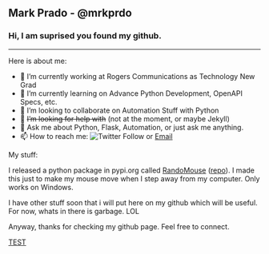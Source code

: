 ## Mark Prado - @mrkprdo
### Hi, I am suprised you found my github.
<hr>
Here is about me:
<br>

- 🔭 I’m currently working at Rogers Communications as Technology New Grad
- 🌱 I’m currently learning on Advance Python Development, OpenAPI Specs, etc.
- 👯 I’m looking to collaborate on Automation Stuff with Python
- 🤔 ~~I’m looking for help with~~ (not at the moment, or maybe Jekyll)
- 💬 Ask me about Python, Flask, Automation, or just ask me anything.
- 📫 How to reach me: ![Twitter Follow](https://img.shields.io/twitter/follow/mrkprdo?logo=twitter&style=flat-square) or <a href="mailto:engrmark.prado@gmail.com">Email</a>

My stuff:

I released a python package in pypi.org called [RandoMouse](https://pypi.org/project/randomouse/) ([repo](https://github.com/mrkprdo/RandoMouse/tree/master/randomouse)). I made this just to make my mouse move when I step away from my computer. Only works on Windows. 

I have other stuff soon that i will put here on my github which will be useful. For now, whats in there is garbage. LOL

Anyway, thanks for checking my github page. Feel free to connect.

<a href="javascript:alert('Hi')" target="_blank">TEST</a>

<!--
**mrkprdo/mrkprdo** is a ✨ _special_ ✨ repository because its `README.md` (this file) appears on your GitHub profile.

Here are some ideas to get you started:

- 🔭 I’m currently working on ...
- 🌱 I’m currently learning ...
- 👯 I’m looking to collaborate on ...
- 🤔 I’m looking for help with ...
- 💬 Ask me about ...
- 📫 How to reach me: ...
- 😄 Pronouns: ...
- ⚡ Fun fact: ...
-->
